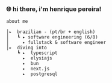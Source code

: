 <div>
  <h3>
🌐 hi there, i'm henrique pereira!</h3>
  
</div>

    about me

    │▸  brazilian - (pt/br + english)
    │   ┗ ▸ software engineering (6/8)
    │     ▸ fullstack & software engineer
    │▸  diving into
        ┗ ▸  typescript
          ▸  elysiajs
          ▸  bun
          ▸  next.js
          ▸  postgresql
